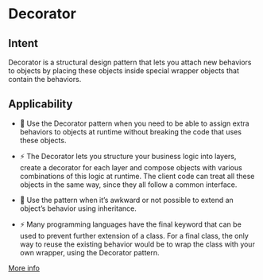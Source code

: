 # Decorator

## Intent
Decorator is a structural design pattern that lets you attach new behaviors to objects by placing these objects inside special wrapper objects that contain the behaviors.

## Applicability
- 🐞 Use the Decorator pattern when you need to be able to assign extra behaviors to objects at runtime without breaking the code that uses these objects.

- ⚡️ The Decorator lets you structure your business logic into layers, create a decorator for each layer and compose objects with various combinations of this logic at runtime. The client code can treat all these objects in the same way, since they all follow a common interface.

- 🐞 Use the pattern when it’s awkward or not possible to extend an object’s behavior using inheritance.

- ⚡️ Many programming languages have the final keyword that can be used to prevent further extension of a class. For a final class, the only way to reuse the existing behavior would be to wrap the class with your own wrapper, using the Decorator pattern.

[More info](https://refactoring.guru/design-patterns/decorator)
